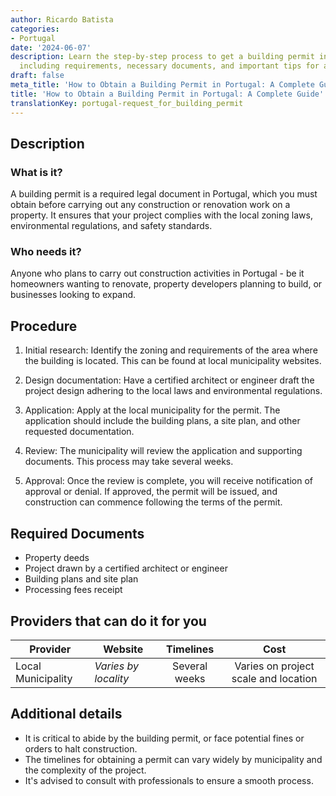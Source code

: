 ```yaml
---
author: Ricardo Batista
categories:
- Portugal
date: '2024-06-07'
description: Learn the step-by-step process to get a building permit in Portugal,
  including requirements, necessary documents, and important tips for a smooth approval.
draft: false
meta_title: 'How to Obtain a Building Permit in Portugal: A Complete Guide'
title: 'How to Obtain a Building Permit in Portugal: A Complete Guide'
translationKey: portugal-request_for_building_permit
---
```



## Description
### What is it?
A building permit is a required legal document in Portugal, which you must obtain before carrying out any construction or renovation work on a property. It ensures that your project complies with the local zoning laws, environmental regulations, and safety standards.
### Who needs it?
Anyone who plans to carry out construction activities in Portugal - be it homeowners wanting to renovate, property developers planning to build, or businesses looking to expand.

## Procedure
1. Initial research: Identify the zoning and requirements of the area where the building is located. This can be found at local municipality websites.
   
2. Design documentation: Have a certified architect or engineer draft the project design adhering to the local laws and environmental regulations.
   
3. Application: Apply at the local municipality for the permit. The application should include the building plans, a site plan, and other requested documentation.
   
4. Review: The municipality will review the application and supporting documents. This process may take several weeks.
   
5. Approval: Once the review is complete, you will receive notification of approval or denial. If approved, the permit will be issued, and construction can commence following the terms of the permit.

## Required Documents
- Property deeds
- Project drawn by a certified architect or engineer
- Building plans and site plan
- Processing fees receipt

## Providers that can do it for you

| Provider        |     Website     |     Timelines    |       Cost      |
| --------------- | --------------- |  :-------------: | :-------------: |
| Local Municipality     |  *Varies by locality*       |      Several weeks      | Varies on project scale and location |

## Additional details
- It is critical to abide by the building permit, or face potential fines or orders to halt construction.
- The timelines for obtaining a permit can vary widely by municipality and the complexity of the project. 
- It's advised to consult with professionals to ensure a smooth process.
